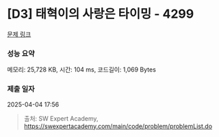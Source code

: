# [D3] 태혁이의 사랑은 타이밍 - 4299 

[문제 링크](https://swexpertacademy.com/main/code/problem/problemDetail.do?contestProbId=AWLv6mx6htoDFAVV) 

### 성능 요약

메모리: 25,728 KB, 시간: 104 ms, 코드길이: 1,069 Bytes

### 제출 일자

2025-04-04 17:56



> 출처: SW Expert Academy, https://swexpertacademy.com/main/code/problem/problemList.do